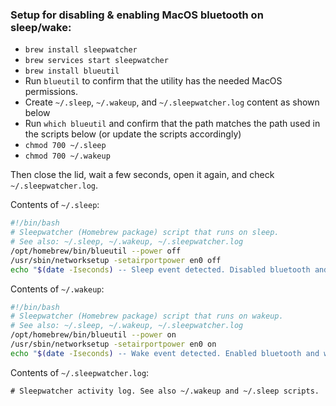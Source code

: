 ### Setup for disabling & enabling MacOS bluetooth on sleep/wake:

- `brew install sleepwatcher`
- `brew services start sleepwatcher`
- `brew install blueutil`
- Run `blueutil` to confirm that the utility has the needed MacOS permissions.
- Create `~/.sleep`, `~/.wakeup`, and `~/.sleepwatcher.log` content as shown below
- Run `which blueutil` and confirm that the path matches the path used in the scripts below (or update the scripts accordingly)
- `chmod 700 ~/.sleep`
- `chmod 700 ~/.wakeup`

Then close the lid, wait a few seconds, open it again, and check `~/.sleepwatcher.log`.

Contents of `~/.sleep`:

```sh
#!/bin/bash
# Sleepwatcher (Homebrew package) script that runs on sleep.
# See also: ~/.sleep, ~/.wakeup, ~/.sleepwatcher.log
/opt/homebrew/bin/blueutil --power off
/usr/sbin/networksetup -setairportpower en0 off
echo "$(date -Iseconds) -- Sleep event detected. Disabled bluetooth and wifi. Bluetooth status: $(/opt/homebrew/bin/blueutil --power). $(/usr/sbin/networksetup -getairportpower en0)" >> ~/.sleepwatcher.log
```

Contents of `~/.wakeup`:

```sh
#!/bin/bash
# Sleepwatcher (Homebrew package) script that runs on wakeup.
# See also: ~/.sleep, ~/.wakeup, ~/.sleepwatcher.log
/opt/homebrew/bin/blueutil --power on
/usr/sbin/networksetup -setairportpower en0 on
echo "$(date -Iseconds) -- Wake event detected. Enabled bluetooth and wifi. Bluetooth status: $(/opt/homebrew/bin/blueutil --power). $(/usr/sbin/networksetup -getairportpower en0)" >> ~/.sleepwatcher.log
```

Contents of `~/.sleepwatcher.log`:

```
# Sleepwatcher activity log. See also ~/.wakeup and ~/.sleep scripts.


```

